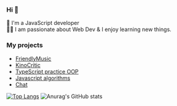 ### Hi 👋

🌱 I'm a JavaScript developer <br/>
:man_technologist: I am passionate about Web Dev & I enjoy learning new things.


### My projects
- [FriendlyMusic](https://github.com/htdhcvm/FriendlyMusic)
- [KinoCritic](https://github.com/htdhcvm/kino-critic)
- [TypeScript practice OOP](https://github.com/htdhcvm/type-script-design-patterns-solid-practice)
- [Javascript algorithms](https://github.com/htdhcvm/javascript-algorithms)
- [Chat](https://github.com/htdhcvm/chat)

[![Top Langs](https://github-readme-stats.vercel.app/api/top-langs/?username=htdhcvm&layout=compact)](https://github.com/anuraghazra/github-readme-stats)
![Anurag's GitHub stats](https://github-readme-stats.vercel.app/api?username=htdhcvm&show_icons=true&hide=contribs,prs)


<!--
**htdhcvm/htdhcvm** is a ✨ _special_ ✨ repository because its `README.md` (this file) appears on your GitHub profile.

Here are some ideas to get you started:

- 🔭 I’m currently working on ...
- 🌱 I’m currently learning ...
- 👯 I’m looking to collaborate on ...
- 🤔 I’m looking for help with ...
- 💬 Ask me about ...
- 📫 How to reach me: ...
- 😄 Pronouns: ...
- ⚡ Fun fact: ...
-->
